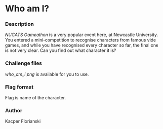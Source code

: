 # Who am I?

### Description

*NUCATS Gameathon* is a very popular event here, at Newcastle University. You entered a mini-competition to recognise characters from famous vide games, and while you have recognised every character so far, the final one is not very clear. Can you find out what character it is?

### Challenge files

*who_am_i.png* is available for you to use.

### Flag format

Flag is name of the character.

### Author

Kacper Florianski
